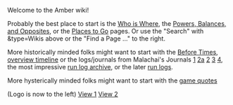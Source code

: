 Welcome to the Amber wiki!

Probably the best place to start is the [Who is Where](WhoIsWhere), the [Powers, Balances, and Opposites](PowersBalancesAndOpposites), or the [Places to Go](PlacesToGo) pages.  Or use the "Search" with &amp;type=Wikis above or the "Find a Page ..." to the right.

More historically minded folks might want to start with the [Before Times](BeforeTime), [overview timeline](Timeline) or the logs/journals from Malachai's Journals [1](//plan-b.org/~dkap/Amber/logs/malachai_journal_1.txt) [2a](//plan-b.org/~dkap/Amber/logs/malachai_journal_2a.txt) [2](//plan-b.org/~dkap/Amber/logs/malachai_journal_2.txt) [3](//plan-b.org/~dkap/Amber/logs/malachai_journal_3.txt) [4](//plan-b.org/~dkap/Amber/logs/malachai_journal_4.txt), the most impressive [run log archive](//web.mit.edu/~dskern/www/amber/), or the later [run logs](//plan-b.org/~dkap/Amber/logs).

More hysterically minded folks might want to start with the [game quotes](//web.mit.edu/~dskern/www/amber/quotes.html)

(Logo is now to the left) [View 1](https://mrdkap.github.io/Amber/) [View 2](https://github.com/mrdkap/Amber/wiki)
